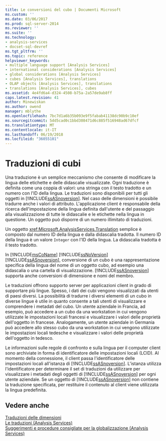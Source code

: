 ```yaml
---
title: Le conversioni del cubo | Documenti Microsoft
ms.custom: ''
ms.date: 03/06/2017
ms.prod: sql-server-2014
ms.reviewer: ''
ms.suite: ''
ms.technology:
- analysis-services
- docset-sql-devref
ms.tgt_pltfrm: ''
ms.topic: reference
helpviewer_keywords:
- multiple language support [Analysis Services]
- international considerations [Analysis Services]
- global considerations [Analysis Services]
- cubes [Analysis Services], translations
- OLAP objects [Analysis Services], translations
- translations [Analysis Services], cubes
ms.assetid: 4e4fd6a4-d324-4508-b75a-2a57de9ab8ff
caps.latest.revision: 41
author: Minewiskan
ms.author: owend
manager: mblythe
ms.openlocfilehash: 7bc7d1a6b35b093e9f5fabab41138dc90b9c10ef
ms.sourcegitcommit: 5dd5cad0c1bbd308471d6c885f516948ad67dfcf
ms.translationtype: MT
ms.contentlocale: it-IT
ms.lasthandoff: 06/19/2018
ms.locfileid: "36055101"
---
```

# <a name="cube-translations"></a>Traduzioni di cubi
  Una traduzione è un semplice meccanismo che consente di modificare la lingua delle etichette e delle didascalie visualizzate. Ogni traduzione è definita come una coppia di valori: una stringa con il testo tradotto e un numero con l'ID della lingua. Le traduzioni sono disponibili per tutti gli oggetti in [!INCLUDE[ssASnoversion](../../includes/ssasnoversion-md.md)]. Nel caso delle dimensioni è possibile tradurre anche i valori di attributo. L'applicazione client è responsabile della ricerca dell'impostazione della lingua definita dall'utente e del passaggio alla visualizzazione di tutte le didascalie e le etichette nella lingua in questione. Un oggetto può disporre di un numero illimitato di traduzioni.  
  
 Un oggetto <xref:Microsoft.AnalysisServices.Translation> semplice è composto dal numero ID della lingua e dalla didascalia tradotta. Il numero ID della lingua è un valore `Integer` con l'ID della lingua. La didascalia tradotta è il testo tradotto.  
  
 In [!INCLUDE[msCoName](../../includes/msconame-md.md)] [!INCLUDE[ssNoVersion](../../includes/ssnoversion-md.md)] [!INCLUDE[ssASnoversion](../../includes/ssasnoversion-md.md)], conversione di un cubo è una rappresentazione specifica della lingua del nome di un oggetto cubo, ad esempio una didascalia o una cartella di visualizzazione. [!INCLUDE[ssASnoversion](../../includes/ssasnoversion-md.md)] supporta anche conversioni di dimensione e nomi del membro.  
  
 Le traduzioni offrono supporto server per applicazioni client in grado di supportare più lingue. Spesso, i dati dei cubi vengono visualizzati da utenti di paesi diversi. La possibilità di tradurre i diversi elementi di un cubo in diverse lingue è utile in quanto consente a tali utenti di visualizzare e comprendere i metadati del cubo. Un utente aziendale in Francia, ad esempio, può accedere a un cubo da una workstation in cui vengono utilizzate le impostazioni locali francesi e visualizzare i valori delle proprietà dell'oggetto in francese. Analogamente, un utente aziendale in Germania può accedere allo stesso cubo da una workstation in cui vengono utilizzate le impostazioni locali tedesche e visualizzare i valori delle proprietà dell'oggetto in tedesco.  
  
 Le informazioni sulle regole di confronto e sulla lingua per il computer client sono archiviate in forma di identificatore delle impostazioni locali (LCID). Al momento della connessione, il client passa l'identificatore delle impostazioni locali all'istanza di [!INCLUDE[ssASnoversion](../../includes/ssasnoversion-md.md)]. L'istanza utilizza l'identificatore per determinare il set di traduzioni da utilizzare per visualizzare i metadati degli oggetti di [!INCLUDE[ssASnoversion](../../includes/ssasnoversion-md.md)] per ogni utente aziendale. Se un oggetto di [!INCLUDE[ssASnoversion](../../includes/ssasnoversion-md.md)] non contiene la traduzione specificata, per restituire il contenuto al client viene utilizzata la lingua predefinita.  
  
## <a name="see-also"></a>Vedere anche  
 [Traduzioni delle dimensioni](../multidimensional-models-olap-logical-dimension-objects/dimension-translations.md)   
 [Le traduzioni &#40;Analysis Services&#41;](../translations-analysis-services.md)   
 [Suggerimenti e procedure consigliate per la globalizzazione &#40;Analysis Services&#41;](../globalization-tips-and-best-practices-analysis-services.md)  
  
  